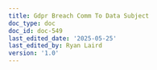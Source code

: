 ```yaml
---
title: Gdpr Breach Comm To Data Subject
doc_type: doc
doc_id: doc-549
last_edited_date: '2025-05-25'
last_edited_by: Ryan Laird
version: '1.0'
---
```



